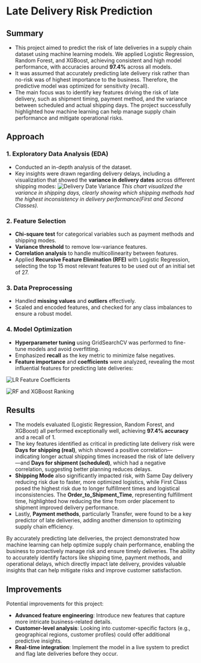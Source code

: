 # Late Delivery Risk Prediction

## Summary

- This project aimed to predict the risk of late deliveries in a supply chain dataset using machine learning models. We applied Logistic Regression, Random Forest, and XGBoost, achieving consistent and high model performance, with accuracies around **97.4%** across all models.
- It was assumed that accurately predicting late delivery risk rather than no-risk was of highest importance to the business. Therefore, the predictive model was optimized for sensitivity (recall). 
- The main focus was to identify key features driving the risk of late delivery, such as shipment timing, payment method, and the variance between scheduled and actual shipping days. The project successfully highlighted how machine learning can help manage supply chain performance and mitigate operational risks.

## Approach

### 1. Exploratory Data Analysis (EDA)
- Conducted an in-depth analysis of the dataset.
- Key insights were drawn regarding delivery delays, including a visualization that showed the **variance in delivery dates** across different shipping modes:
![Delivery Date Variance](https://github.com/PolinaBurova/Predicting-Delivery-Delays-in-Supply-Chain/blob/main/DeliveryDate_Risk.png)
*This chart visualized the variance in shipping days, clearly showing which shipping methods had the highest inconsistency in delivery performance(First and Second Classes).*


### 2. Feature Selection
- **Chi-square test** for categorical variables such as payment methods and shipping modes.
- **Variance threshold** to remove low-variance features.
- **Correlation analysis** to handle multicollinearity between features.
- Applied **Recursive Feature Elimination (RFE)** with Logistic Regression, selecting the top 15 most relevant features to be used out of an initial set of 27.

### 3. Data Preprocessing
- Handled **missing values** and **outliers** effectively.
- Scaled and encoded features, and checked for any class imbalances to ensure a robust model.

### 4. Model Optimization
- **Hyperparameter tuning** using GridSearchCV was performed to fine-tune models and avoid overfitting.
- Emphasized **recall** as the key metric to minimize false negatives.
- **Feature importance** and **coefficients** were analyzed, revealing the most influential features for predicting late deliveries:

![LR Feature Coefficients](https://github.com/PolinaBurova/Predicting-Delivery-Delays-in-Supply-Chain/blob/main/Features_Ranking1.png)

![RF and XGBoost Ranking](https://github.com/PolinaBurova/Predicting-Delivery-Delays-in-Supply-Chain/blob/main/Features_Ranking2.png)

## Results
- The models evaluated (Logistic Regression, Random Forest, and XGBoost) all performed exceptionally well, achieving **97.4% accuracy** and a recall of 1.
- The key features identified as critical in predicting late delivery risk were **Days for shipping (real)**, which showed a positive correlation—indicating longer actual shipping times increased the risk of late delivery—and **Days for shipment (scheduled)**, which had a negative correlation, suggesting better planning reduces delays. 
- **Shipping Mode** also significantly impacted risk, with Same Day delivery reducing risk due to faster, more optimized logistics, while First Class posed the highest risk due to longer fulfillment times and logistical inconsistencies. The **Order_to_Shipment_Time**, representing fulfillment time, highlighted how reducing the time from order placement to shipment improved delivery performance. 
- Lastly, **Payment methods**, particularly Transfer, were found to be a key predictor of late deliveries, adding another dimension to optimizing supply chain efficiency.

By accurately predicting late deliveries, the project demonstrated how machine learning can help optimize supply chain performance, enabling the business to proactively manage risk and ensure timely deliveries. The ability to accurately identify factors like shipping time, payment methods, and operational delays, which directly impact late delivery, provides valuable insights that can help mitigate risks and improve customer satisfaction.

## Improvements
Potential improvements for this project:
- **Advanced feature engineering**: Introduce new features that capture more intricate business-related details.
- **Customer-level analysis**: Looking into customer-specific factors (e.g., geographical regions, customer profiles) could offer additional predictive insights.
- **Real-time integration**: Implement the model in a live system to predict and flag late deliveries before they occur.
